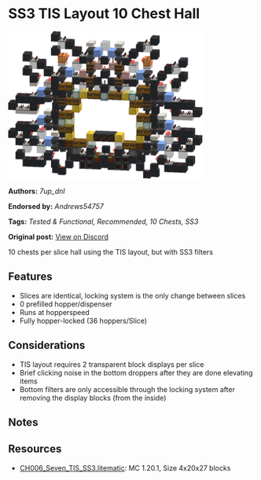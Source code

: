 # SS3 TIS Layout 10 Chest Hall
<img alt="area_render_76_.png" src="images/area_render_76_.png?raw=1" height="300px">

**Authors:** *7up_dnl*

**Endorsed by:** *Andrews54757*

**Tags:** *Tested & Functional, Recommended, 10 Chests, SS3*

**Original post:** [View on Discord](https://discord.com/channels/1375556143186837695/1388555404023300128)

10 chests per slice hall using the TIS layout, but with SS3 filters
## Features
- Slices are identical, locking system is the only change between slices
- 0 prefilled hopper/dispenser
- Runs at hopperspeed
- Fully hopper-locked (36 hoppers/Slice)
## Considerations
- TIS layout requires 2 transparent block displays per slice
- Brief clicking noise in the bottom droppers after they are done elevating items
- Bottom filters are only accessible through the locking system after removing the display blocks (from the inside)
## Notes

## Resources
- [CH006_Seven_TIS_SS3.litematic](attachments/CH006_Seven_TIS_SS3.litematic): MC 1.20.1, Size 4x20x27 blocks
